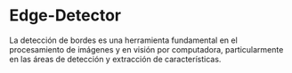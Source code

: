 # Edge-Detector
La detección de bordes es una herramienta fundamental en el procesamiento de imágenes y en visión por computadora, particularmente en las áreas de detección y extracción de características.
